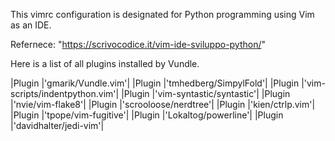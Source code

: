 This vimrc configuration is designated for Python programming using Vim as an IDE.

Refernece: "https://scrivocodice.it/vim-ide-sviluppo-python/" 


Here is a list of all plugins installed by Vundle.

|Plugin |'gmarik/Vundle.vim'|
|Plugin |'tmhedberg/SimpylFold'|
|Plugin |'vim-scripts/indentpython.vim'|
|Plugin |'vim-syntastic/syntastic'|
|Plugin |'nvie/vim-flake8'|
|Plugin |'scrooloose/nerdtree'|
|Plugin |'kien/ctrlp.vim'|
|Plugin |'tpope/vim-fugitive'|
|Plugin |'Lokaltog/powerline'|
|Plugin |'davidhalter/jedi-vim'|

